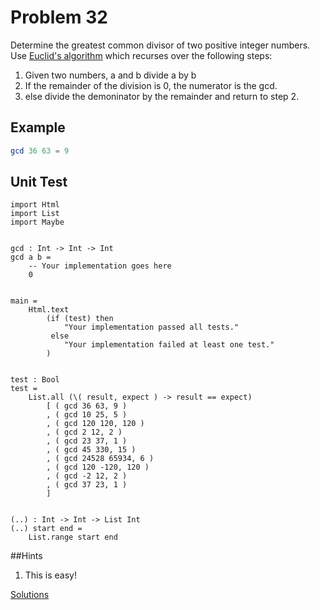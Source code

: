 # Problem 32

Determine the greatest common divisor of two positive integer numbers. Use [Euclid's algorithm](https://en.wikipedia.org/wiki/Euclidean_algorithm) which recurses over the following steps:

1. Given two numbers, a and b divide a by b
2. If the remainder of the division is 0, the numerator is the gcd.
3. else divide the demoninator by the remainder and return to step 2.


## Example
```elm
gcd 36 63 = 9
```

## Unit Test
```
import Html
import List
import Maybe


gcd : Int -> Int -> Int
gcd a b =
    -- Your implementation goes here
    0


main =
    Html.text
        (if (test) then
            "Your implementation passed all tests."
         else
            "Your implementation failed at least one test."
        )


test : Bool
test =
    List.all (\( result, expect ) -> result == expect)
        [ ( gcd 36 63, 9 )
        , ( gcd 10 25, 5 )
        , ( gcd 120 120, 120 )
        , ( gcd 2 12, 2 )
        , ( gcd 23 37, 1 )
        , ( gcd 45 330, 15 )
        , ( gcd 24528 65934, 6 )
        , ( gcd 120 -120, 120 )
        , ( gcd -2 12, 2 )
        , ( gcd 37 23, 1 )
        ]
            
            
(..) : Int -> Int -> List Int
(..) start end =
    List.range start end
```
##Hints
1. This is easy!

[Solutions](../s/s32.md)